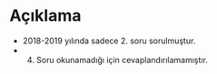 # Açıklama

- 2018-2019 yılında sadece 2. soru sorulmuştur. 
- 4. Soru okunamadığı için cevaplandırılamamıştır.